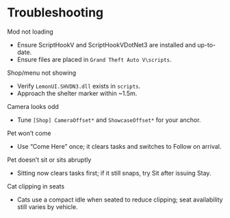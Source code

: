 # Troubleshooting

Mod not loading
- Ensure ScriptHookV and ScriptHookVDotNet3 are installed and up-to-date.
- Ensure files are placed in `Grand Theft Auto V\scripts`.

Shop/menu not showing
- Verify `LemonUI.SHVDN3.dll` exists in `scripts`.
- Approach the shelter marker within ~1.5m.

Camera looks odd
- Tune `[Shop] CameraOffset*` and `ShowcaseOffset*` for your anchor.

Pet won’t come
- Use “Come Here” once; it clears tasks and switches to Follow on arrival.

Pet doesn’t sit or sits abruptly
- Sitting now clears tasks first; if it still snaps, try Sit after issuing Stay.

Cat clipping in seats
- Cats use a compact idle when seated to reduce clipping; seat availability still varies by vehicle.

